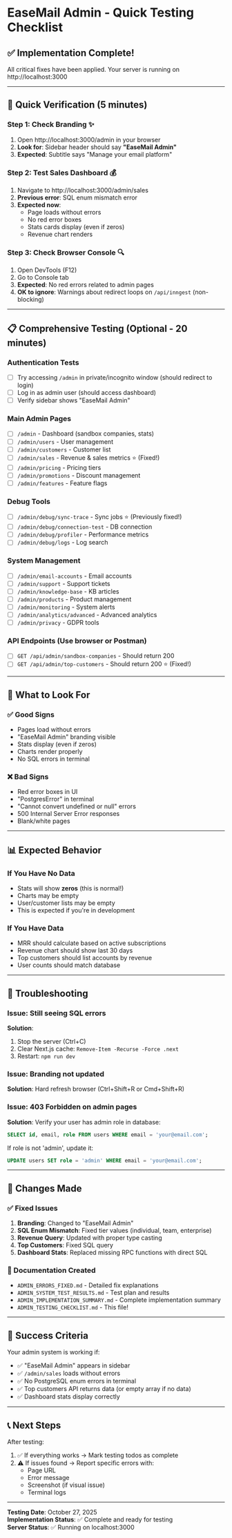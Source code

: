 # EaseMail Admin - Quick Testing Checklist

## ✅ Implementation Complete!

All critical fixes have been applied. Your server is running on http://localhost:3000

---

## 🎯 Quick Verification (5 minutes)

### Step 1: Check Branding ✨

1. Open http://localhost:3000/admin in your browser
2. **Look for**: Sidebar header should say **"EaseMail Admin"**
3. **Expected**: Subtitle says "Manage your email platform"

### Step 2: Test Sales Dashboard 💰

1. Navigate to http://localhost:3000/admin/sales
2. **Previous error**: SQL enum mismatch error
3. **Expected now**:
   - Page loads without errors
   - No red error boxes
   - Stats cards display (even if zeros)
   - Revenue chart renders

### Step 3: Check Browser Console 🔍

1. Open DevTools (F12)
2. Go to Console tab
3. **Expected**: No red errors related to admin pages
4. **OK to ignore**: Warnings about redirect loops on `/api/inngest` (non-blocking)

---

## 📋 Comprehensive Testing (Optional - 20 minutes)

### Authentication Tests

- [ ] Try accessing `/admin` in private/incognito window (should redirect to login)
- [ ] Log in as admin user (should access dashboard)
- [ ] Verify sidebar shows "EaseMail Admin"

### Main Admin Pages

- [ ] `/admin` - Dashboard (sandbox companies, stats)
- [ ] `/admin/users` - User management
- [ ] `/admin/customers` - Customer list
- [ ] `/admin/sales` - Revenue & sales metrics ⭐ (Fixed!)
- [ ] `/admin/pricing` - Pricing tiers
- [ ] `/admin/promotions` - Discount management
- [ ] `/admin/features` - Feature flags

### Debug Tools

- [ ] `/admin/debug/sync-trace` - Sync jobs ⭐ (Previously fixed!)
- [ ] `/admin/debug/connection-test` - DB connection
- [ ] `/admin/debug/profiler` - Performance metrics
- [ ] `/admin/debug/logs` - Log search

### System Management

- [ ] `/admin/email-accounts` - Email accounts
- [ ] `/admin/support` - Support tickets
- [ ] `/admin/knowledge-base` - KB articles
- [ ] `/admin/products` - Product management
- [ ] `/admin/monitoring` - System alerts
- [ ] `/admin/analytics/advanced` - Advanced analytics
- [ ] `/admin/privacy` - GDPR tools

### API Endpoints (Use browser or Postman)

- [ ] `GET /api/admin/sandbox-companies` - Should return 200
- [ ] `GET /api/admin/top-customers` - Should return 200 ⭐ (Fixed!)

---

## 🐛 What to Look For

### ✅ Good Signs

- Pages load without errors
- "EaseMail Admin" branding visible
- Stats display (even if zeros)
- Charts render properly
- No SQL errors in terminal

### ❌ Bad Signs

- Red error boxes in UI
- "PostgresError" in terminal
- "Cannot convert undefined or null" errors
- 500 Internal Server Error responses
- Blank/white pages

---

## 📊 Expected Behavior

### If You Have No Data

- Stats will show **zeros** (this is normal!)
- Charts may be empty
- User/customer lists may be empty
- This is expected if you're in development

### If You Have Data

- MRR should calculate based on active subscriptions
- Revenue chart should show last 30 days
- Top customers should list accounts by revenue
- User counts should match database

---

## 🔧 Troubleshooting

### Issue: Still seeing SQL errors

**Solution**:

1. Stop the server (Ctrl+C)
2. Clear Next.js cache: `Remove-Item -Recurse -Force .next`
3. Restart: `npm run dev`

### Issue: Branding not updated

**Solution**: Hard refresh browser (Ctrl+Shift+R or Cmd+Shift+R)

### Issue: 403 Forbidden on admin pages

**Solution**: Verify your user has admin role in database:

```sql
SELECT id, email, role FROM users WHERE email = 'your@email.com';
```

If role is not 'admin', update it:

```sql
UPDATE users SET role = 'admin' WHERE email = 'your@email.com';
```

---

## 📝 Changes Made

### ✅ Fixed Issues

1. **Branding**: Changed to "EaseMail Admin"
2. **SQL Enum Mismatch**: Fixed tier values (individual, team, enterprise)
3. **Revenue Query**: Updated with proper type casting
4. **Top Customers**: Fixed SQL query
5. **Dashboard Stats**: Replaced missing RPC functions with direct SQL

### 📄 Documentation Created

- `ADMIN_ERRORS_FIXED.md` - Detailed fix explanations
- `ADMIN_SYSTEM_TEST_RESULTS.md` - Test plan and results
- `ADMIN_IMPLEMENTATION_SUMMARY.md` - Complete implementation summary
- `ADMIN_TESTING_CHECKLIST.md` - This file!

---

## 🎉 Success Criteria

Your admin system is working if:

- ✅ "EaseMail Admin" appears in sidebar
- ✅ `/admin/sales` loads without errors
- ✅ No PostgreSQL enum errors in terminal
- ✅ Top customers API returns data (or empty array if no data)
- ✅ Dashboard stats display correctly

---

## 📞 Next Steps

After testing:

1. ✅ If everything works → Mark testing todos as complete
2. ⚠️ If issues found → Report specific errors with:
   - Page URL
   - Error message
   - Screenshot (if visual issue)
   - Terminal logs

---

**Testing Date**: October 27, 2025  
**Implementation Status**: ✅ Complete and ready for testing  
**Server Status**: ✅ Running on localhost:3000
